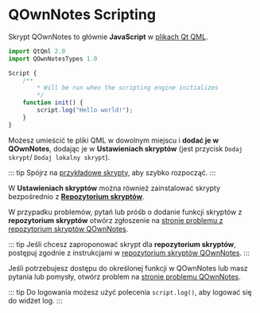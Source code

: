 # QOwnNotes Scripting

Skrypt QOwnNotes to głównie **JavaScript** w [plikach Qt QML](https://doc.qt.io/qt-5/qtqml-index.html).

```js
import QtQml 2.0
import QOwnNotesTypes 1.0

Script {
    /**
        * Will be run when the scripting engine initializes
        */
    function init() {
        script.log("Hello world!");
    }
}
```

Możesz umieścić te pliki QML w dowolnym miejscu i **dodać je w QOwnNotes**, dodając je w **Ustawieniach skryptów** (jest przycisk `Dodaj skrypt`/ `Dodaj lokalny skrypt`).

::: tip
Spójrz na [przykładowe skrypty](https://github.com/pbek/QOwnNotes/blob/main/docs/scripting/examples), aby szybko rozpocząć.
:::

W **Ustawieniach skryptów** można również zainstalować skrypty bezpośrednio z [**Repozytorium skryptów**](https://github.com/qownnotes/scripts).

W przypadku problemów, pytań lub próśb o dodanie funkcji skryptów z **repozytorium skryptów** otwórz zgłoszenie na [stronie problemu z repozytorium skryptów QOwnNotes](https://github.com/qownnotes/scripts/issues).

::: tip
Jeśli chcesz zaproponować skrypt dla **repozytorium skryptów**, postępuj zgodnie z instrukcjami w [repozytorium skryptów QOwnNotes](https://github.com/qownnotes/scripts).
:::

Jeśli potrzebujesz dostępu do określonej funkcji w QOwnNotes lub masz pytania lub pomysły, otwórz problem na [stronie problemu QOwnNotes](https://github.com/pbek/QOwnNotes/issues).

::: tip
Do logowania możesz użyć polecenia `script.log()`, aby logować się do widżet log.
:::